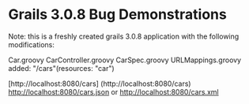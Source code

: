 # Grails 3.0.8 Bug Demonstrations

Note: this is a freshly created grails 3.0.8 application with the following modifications:

Car.groovy
CarController.groovy
CarSpec.groovy
URLMappings.groovy added: "/cars"(resources: "car")  
  
[http://localhost:8080/cars] (http://localhost:8080/cars) 
[http://localhost:8080/cars.json](http://localhost:8080/cars.json) or [http://localhost:8080/cars.xml](http://localhost:8080/cars.xml)  